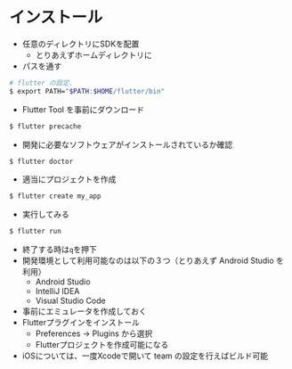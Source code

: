 # インストール

- 任意のディレクトリにSDKを配置
  - とりあえずホームディレクトリに
- パスを通す
```bash
# flutter の設定.
$ export PATH="$PATH:$HOME/flutter/bin"
```
- Flutter Tool を事前にダウンロード
```bash
$ flutter precache
```
- 開発に必要なソフトウェアがインストールされているか確認
```bash
$ flutter doctor
```
- 適当にプロジェクトを作成
```bash
$ flutter create my_app
```
- 実行してみる
```bash
$ flutter run
```
- 終了する時は`q`を押下
- 開発環境として利用可能なのは以下の３つ（とりあえず Android Studio を利用）
  - Android Studio
  - IntelliJ IDEA
  - Visual Studio Code
- 事前にエミュレータを作成しておく
- Flutterプラグインをインストール
  - Preferences → Plugins から選択
  - Flutterプロジェクトを作成可能になる
- iOSについては、一度Xcodeで開いて team の設定を行えばビルド可能
